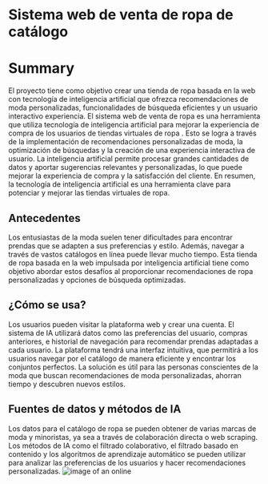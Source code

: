 # Sistema web de venta de ropa de catálogo
# Summary
El proyecto tiene como objetivo crear una tienda de ropa basada en la web con tecnología de inteligencia artificial que ofrezca recomendaciones de moda personalizadas, funcionalidades de búsqueda eficientes y un usuario interactivo experiencia. 
El sistema web de venta de ropa es una herramienta que utiliza tecnología de inteligencia artificial para mejorar la experiencia de compra de los usuarios de tiendas virtuales de ropa . Esto se logra a través de la implementación de recomendaciones personalizadas de moda, la optimización de búsquedas y la creación de una experiencia interactiva de usuario. La inteligencia artificial permite procesar grandes cantidades de datos y aportar sugerencias relevantes y personalizadas, lo que puede mejorar la experiencia de compra y la satisfacción del cliente. 
En resumen, la tecnología de inteligencia artificial es una herramienta clave para potenciar y mejorar las tiendas virtuales de ropa.

## Antecedentes 
Los entusiastas de la moda suelen tener dificultades para encontrar prendas que se adapten a sus preferencias y estilo. Además, navegar a través de vastos catálogos en línea puede llevar mucho tiempo. Esta tienda de ropa basada en la web impulsada por inteligencia artificial tiene como objetivo abordar estos desafíos al proporcionar recomendaciones de ropa personalizadas y opciones de búsqueda optimizadas. 
## ¿Cómo se usa? 
Los usuarios pueden visitar la plataforma web y crear una cuenta. El sistema de IA utilizará datos como las preferencias del usuario, compras anteriores, e historial de navegación para recomendar prendas adaptadas a cada usuario. La plataforma tendrá una interfaz intuitiva, que permitirá a los usuarios navegar por el catálogo de manera eficiente y encontrar los conjuntos perfectos. La solución es útil para las personas conscientes de la moda que buscan recomendaciones de moda personalizadas, ahorran tiempo y descubren nuevos estilos.
## Fuentes de datos y métodos de IA 
Los datos para el catálogo de ropa se pueden obtener de varias marcas de moda y minoristas, ya sea a través de colaboración directa o web scraping. Los métodos de IA como el filtrado colaborativo, el filtrado basado en contenido y los algoritmos de aprendizaje automático se pueden utilizar para analizar las preferencias de los usuarios y hacer recomendaciones personalizadas.
![image of an online ](https://loyverse.com/sites/all/themes/loyversecom/images/industrie/es/fashion/boutique-pos.png)
